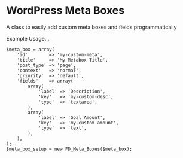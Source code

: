 WordPress Meta Boxes
====================

A class to easily add custom meta boxes and fields programmatically

Example Usage...

    $meta_box = array(
        'id'        => 'my-custom-meta',
        'title'     => 'My Metabox Title',
        'post_type' => 'page',
        'context'   => 'normal',
        'priority'  => 'default',
        'fields'    => array(
            array(
                'label' => 'Description',
                'key'   => 'my-custom-desc',
                'type'  => 'textarea',
            ),
            array(
                'label' => 'Goal Amount',
                'key'   => 'my-custom-amount',
                'type'  => 'text',
            ),
        ),
    );
    $meta_box_setup = new FD_Meta_Boxes($meta_box);
